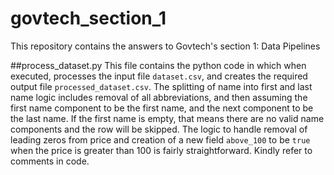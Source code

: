 # govtech_section_1

This repository contains the answers to Govtech's section 1: Data Pipelines

##process_dataset.py
This file contains the python code in which when executed, processes the input file `dataset.csv`, and creates the required output file `processed_dataset.csv`. The splitting of name into first and last name logic includes removal of all abbreviations, and then assuming the first name component to be the first name, and the next component to be the last name. If the first name is empty, that means there are no valid name components and the row will be skipped. The logic to handle removal of leading zeros from price and creation of a new field `above_100` to be `true` when the price is greater than 100 is fairly straightforward. Kindly refer to comments in code.

